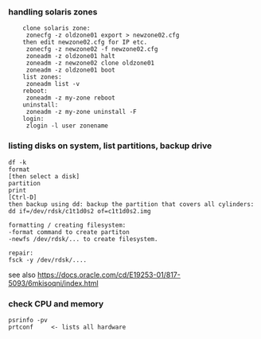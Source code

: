 ### handling solaris zones

```
    clone solaris zone:
     zonecfg -z oldzone01 export > newzone02.cfg
    then edit newzone02.cfg for IP etc.
     zonecfg -z newzone02 -f newzone02.cfg
     zoneadm -z oldzone01 halt
     zoneadm -z newzone02 clone oldzone01
     zoneadm -z oldzone01 boot
    list zones:
     zoneadm list -v
    reboot:
     zoneadm -z my-zone reboot
    uninstall:
     zoneadm -z my-zone uninstall -F
    login:
     zlogin -l user zonename
```

### listing disks on system, list partitions, backup drive
```
df -k
format
[then select a disk]
partition
print
[Ctrl-D]
then backup using dd: backup the partition that covers all cylinders:
dd if=/dev/rdsk/c1t1d0s2 of=c1t1d0s2.img

formatting / creating filesystem:
-format command to create partiton
-newfs /dev/rdsk/... to create filesystem.

repair:
fsck -y /dev/rdsk/....
```
see also https://docs.oracle.com/cd/E19253-01/817-5093/6mkisoqni/index.html

### check CPU and memory
```
psrinfo -pv
prtconf     <- lists all hardware
```
